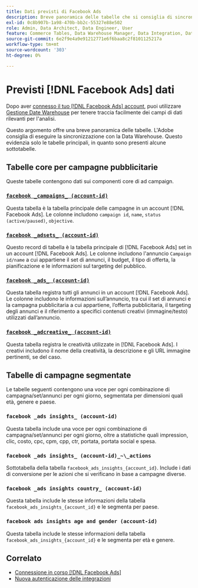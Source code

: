 ```yaml
---
title: Dati previsti di Facebook Ads
description: Breve panoramica delle tabelle che si consiglia di sincronizzare con la Data Warehouse
exl-id: 0c8b907b-1a98-470b-bb2c-55327e88e502
role: Admin, Data Architect, Data Engineer, User
feature: Commerce Tables, Data Warehouse Manager, Data Integration, Data Import/Export
source-git-commit: 6e2f9e4a9e91212771e6f6baa8c2f8101125217a
workflow-type: tm+mt
source-wordcount: '303'
ht-degree: 0%

---
```


# Previsti [!DNL Facebook Ads] dati

Dopo aver [connesso il tuo [!DNL Facebook Ads] account](../integrations/facebook-ads.md), puoi utilizzare [Gestione Date Warehouse](../../../data-analyst/data-warehouse-mgr/tour-dwm.md) per tenere traccia facilmente dei campi di dati rilevanti per l&#39;analisi.

Questo argomento offre una breve panoramica delle tabelle. L&#39;Adobe consiglia di eseguire la sincronizzazione con la Data Warehouse. Questo evidenzia solo le tabelle principali, in quanto sono presenti alcune sottotabelle.

## Tabelle core per campagne pubblicitarie

Queste tabelle contengono dati sui componenti core di ad campaign.

### [`facebook _campaigns_ (account-id)`](https://developers.facebook.com/docs/marketing-api/reference/ad-campaign-group)

Questa tabella è la tabella principale delle campagne in un account [!DNL Facebook Ads]. Le colonne includono `campaign id`, `name`, `status (active/paused)`, `objective`.

### [`facebook _adsets_ (account-id)`](https://developers.facebook.com/docs/marketing-api/reference/ad-campaign)

Questo record di tabella è la tabella principale di [!DNL Facebook Ads] set in un account [!DNL Facebook Ads]. Le colonne includono l&#39;annuncio `Campaign id/name` a cui appartiene il set di annunci, il budget, il tipo di offerta, la pianificazione e le informazioni sul targeting del pubblico.

### [`facebook _ads_ (account-id)`](https://developers.facebook.com/docs/marketing-api/reference/adgroup)

Questa tabella registra tutti gli annunci in un account [!DNL Facebook Ads]. Le colonne includono le informazioni sull’annuncio, tra cui il set di annunci e la campagna pubblicitaria a cui appartiene, l’offerta pubblicitaria, il targeting degli annunci e il riferimento a specifici contenuti creativi (immagine/testo) utilizzati dall’annuncio.

### [`facebook _adcreative_ (account-id)`](https://developers.facebook.com/docs/marketing-api/reference/ad-creative)

Questa tabella registra le creatività utilizzate in [!DNL Facebook Ads]. I creativi includono il nome della creatività, la descrizione e gli URL immagine pertinenti, se del caso.

## Tabelle di campagne segmentate

Le tabelle seguenti contengono una voce per ogni combinazione di campagna/set/annunci per ogni giorno, segmentata per dimensioni quali età, genere e paese.

### `facebook _ads insights_ (account-id)`

Questa tabella include una voce per ogni combinazione di campagna/set/annunci per ogni giorno, oltre a statistiche quali impression, clic, costo, cpc, cpm, cpp, ctr, portata, portata social e spesa.

### `facebook _ads insights_ (account-id)_~\_actions`

Sottotabella della tabella `facebook_ads_insights_{account_id}`. Include i dati di conversione per le azioni che si verificano in base a campagne diverse.

### `facebook _ads insights country_ (account-id)`

Questa tabella include le stesse informazioni della tabella `facebook_ads_insights_{account_id}` e le segmenta per paese.

### `facebook ads insights age and gender (account-id)`

Questa tabella include le stesse informazioni della tabella `facebook_ads_insights_{account_id}` e le segmenta per età e genere.

## Correlato

* [Connessione in corso  [!DNL Facebook Ads]](../integrations/facebook-ads.md)
* [Nuova autenticazione delle integrazioni](https://experienceleague.adobe.com/docs/commerce-knowledge-base/kb/how-to/mbi-reauthenticating-integrations.html?lang=it)
